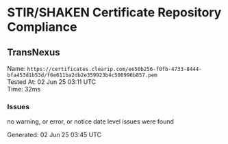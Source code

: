 # STIR/SHAKEN Certificate Repository Compliance

## TransNexus

Name: `https://certificates.clearip.com/ee50b256-f0fb-4733-8444-bfa453d1b53d/f6e611ba2db2e359923b4c500996b857.pem`\
Tested At: 02 Jun 25 03:11 UTC\
Time: 32ms

### Issues

no warning, or error, or notice date level issues were found

Generated: 02 Jun 25 03:45 UTC